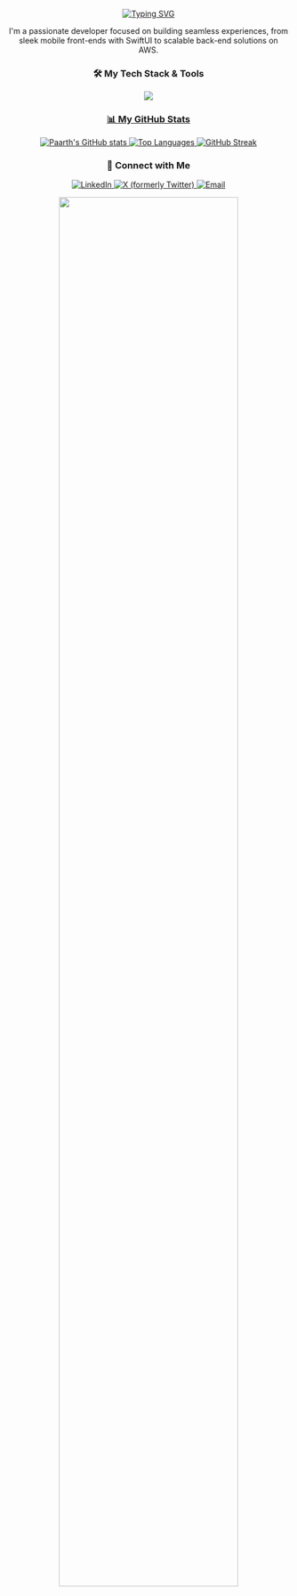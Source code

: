 <!-- Centered animated typing SVG -->

<p align="center">
<a href="https://git.io/typing-svg">
<img src="https://readme-typing-svg.demolab.com?font=Fira+Code&weight=700&size=40&pause=1000&color=36BCF7&background=00000000&center=true&vCenter=true&width=800&lines=Hi+there%2C+I'm+Paarth+%F0%9F%91%8B;I+build+for+iOS+and+the+Cloud;SwiftUI+%7C+Python+%7C+AWS+%7C+MySQL" alt="Typing SVG" />
</a>
</p>

<!-- Introduction Section -->

<p align="center">
I'm a passionate developer focused on building seamless experiences, from sleek mobile front-ends with SwiftUI to scalable back-end solutions on AWS.
</p>

<!-- Animated Separator -->

<p align="center">

</p>

<!-- Skills Section -->

<h3 align="center">🛠️ My Tech Stack & Tools</h3>
<p align="center">
<a href="https://skillicons.dev">
<img src="https://skillicons.dev/icons?i=swift,swiftui,xcode,python,flask,mysql,aws,s3,ec2,git,github,docker&perline=6" /
</a>
</p>

<!-- GitHub Stats Section -->

<h3 align="center">📊 My GitHub Stats</h3>
<p align="center">
<!-- GitHub Stats Card -->
<a href="https://github.com/anuraghazra/github-readme-stats">
<img src="https://github-readme-stats.vercel.app/api?username=Paarth2006&show_icons=true&theme=radical&icon_color=30A3DC&hide_border=true" alt="Paarth's GitHub stats" />
</a>


<!-- Top Languages Card -->
<a href="https://github.com/anuraghazra/github-readme-stats">
<img src="https://github-readme-stats.vercel.app/api/top-langs/?username=Paarth2006&layout=compact&theme=radical&hide_border=true" alt="Top Languages" />
</a>


<!-- GitHub Streak Card -->
<a href="https://git.io/streak-stats">
<img src="https://streak-stats.demolab.com/?user=Paarth2006&theme=radical&hide_border=true" alt="GitHub Streak" />
</a>
</p>

<!-- Animated Separator -->

<p align="center">
</p>

<!-- Connect with Me Section -->

<h3 align="center">🤝 Connect with Me</h3>
<p align="center">
<a href="https://www.linkedin.com/in/paarth-singh-a98712229/" target="blank">
<img src="https://img.shields.io/badge/LinkedIn-0077B5?style=for-the-badge&logo=linkedin&logoColor=white" alt="LinkedIn"/>
</a>
<a href="https://x.com/paarthsingh_" target="_blank">
<img src="https://img.shields.io/badge/X-000000?style=for-the-badge&logo=x&logoColor=white" alt="X (formerly Twitter)"/>
</a>
<a href="mailto:singh.paarth10@gmail.com">
<img src="https://img.shields.io/badge/Email-D14836?style=for-the-badge&logo=gmail&logoColor=white" alt="Email"/>
</a>
</p>

<!-- Animated Footer -->

<p align="center">
<img src="https://raw.githubusercontent.com/trinib/trinib/main/images/footer.svg" width="80%">
</p>
